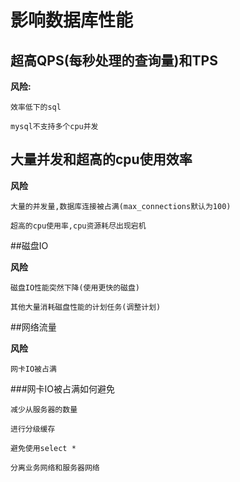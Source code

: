 # 影响数据库性能


## 超高QPS(每秒处理的查询量)和TPS

**风险:**

	效率低下的sql
	
	mysql不支持多个cpu并发
	

## 大量并发和超高的cpu使用效率

**风险**

	大量的并发量,数据库连接被占满(max_connections默认为100)
	
	超高的cpu使用率,cpu资源耗尽出现宕机
	
##磁盘IO

**风险**

	磁盘IO性能突然下降(使用更快的磁盘)
	
	其他大量消耗磁盘性能的计划任务(调整计划)
	
##网络流量

**风险**

	网卡IO被占满
	
###网卡IO被占满如何避免

	减少从服务器的数量
	
	进行分级缓存
	
	避免使用select *
	
	分离业务网络和服务器网络

##


